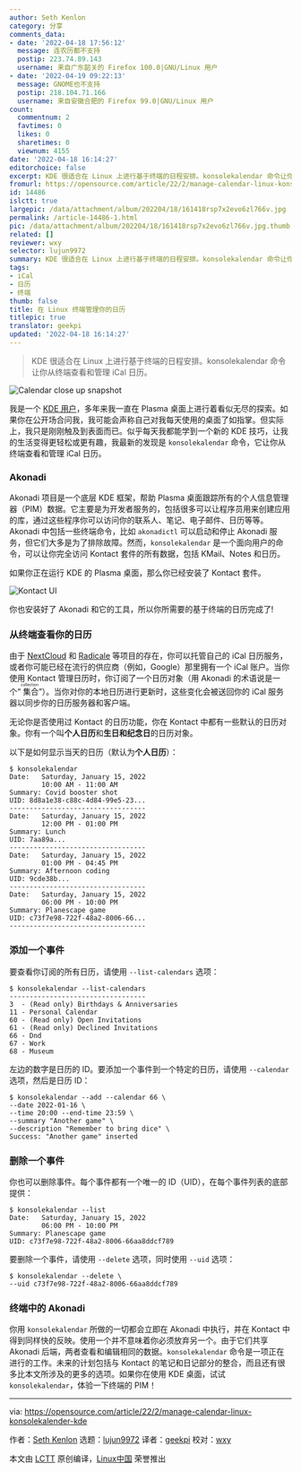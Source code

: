 ```yaml
---
author: Seth Kenlon
category: 分享
comments_data:
- date: '2022-04-18 17:56:12'
  message: 连农历都不支持
  postip: 223.74.89.143
  username: 来自广东韶关的 Firefox 100.0|GNU/Linux 用户
- date: '2022-04-19 09:22:13'
  message: GNOME也不支持
  postip: 218.104.71.166
  username: 来自安徽合肥的 Firefox 99.0|GNU/Linux 用户
count:
  commentnum: 2
  favtimes: 0
  likes: 0
  sharetimes: 0
  viewnum: 4155
date: '2022-04-18 16:14:27'
editorchoice: false
excerpt: KDE 很适合在 Linux 上进行基于终端的日程安排。konsolekalendar 命令让你从终端查看和管理 iCal 日历。
fromurl: https://opensource.com/article/22/2/manage-calendar-linux-konsolekalender-kde
id: 14486
islctt: true
largepic: /data/attachment/album/202204/18/161418rsp7x2evo6zl766v.jpg
permalink: /article-14486-1.html
pic: /data/attachment/album/202204/18/161418rsp7x2evo6zl766v.jpg.thumb.jpg
related: []
reviewer: wxy
selector: lujun9972
summary: KDE 很适合在 Linux 上进行基于终端的日程安排。konsolekalendar 命令让你从终端查看和管理 iCal 日历。
tags:
- iCal
- 日历
- 终端
thumb: false
title: 在 Linux 终端管理你的日历
titlepic: true
translator: geekpi
updated: '2022-04-18 16:14:27'
---
```



> 
> KDE 很适合在 Linux 上进行基于终端的日程安排。konsolekalendar 命令让你从终端查看和管理 iCal 日历。
> 
> 
> 


![](/data/attachment/album/202204/18/161418rsp7x2evo6zl766v.jpg "Calendar close up snapshot")


我是一个 [KDE 用户](https://opensource.com/article/17/5/7-cool-kde-tweaks-will-improve-your-life)，多年来我一直在 Plasma 桌面上进行着看似无尽的探索。如果你在公开场合问我，我可能会声称自己对我每天使用的桌面了如指掌。但实际上，我只是刚刚触及到表面而已。似乎每天我都能学到一个新的 KDE 技巧，让我的生活变得更轻松或更有趣，我最新的发现是 `konsolekalendar` 命令，它让你从终端查看和管理 iCal 日历。


### Akonadi


Akonadi 项目是一个底层 KDE 框架，帮助 Plasma 桌面跟踪所有的个人信息管理器（PIM）数据。它主要是为开发者服务的，包括很多可以让程序员用来创建应用的库，通过这些程序你可以访问你的联系人、笔记、电子邮件、日历等等。Akonadi 中包括一些终端命令，比如 `akonadictl` 可以启动和停止 Akonadi 服务，但它们大多是为了排除故障。然而，`konsolekalendar` 是一个面向用户的命令，可以让你完全访问 Kontact 套件的所有数据，包括 KMail、Notes 和日历。


如果你正在运行 KDE 的 Plasma 桌面，那么你已经安装了 Kontact 套件。


![Kontact UI](/data/attachment/album/202204/18/161429yz84an34z95cu3il.jpg "Kontact UI")


你也安装好了 Akonadi 和它的工具，所以你所需要的基于终端的日历完成了!


### 从终端查看你的日历


由于 [NextCloud](https://opensource.com/article/21/1/nextcloud-productivity) 和 [Radicale](https://radicale.org/v3.html) 等项目的存在，你可以托管自己的 iCal 日历服务，或者你可能已经在流行的供应商（例如，Google）那里拥有一个 iCal 账户。当你使用 Kontact 管理日历时，你订阅了一个日历对象（用 Akonadi 的术语说是一个“<ruby> 集合 <rt>  collection </rt></ruby>”）。当你对你的本地日历进行更新时，这些变化会被送回你的 iCal 服务器以同步你的日历服务器和客户端。


无论你是否使用过 Kontact 的日历功能，你在 Kontact 中都有一些默认的日历对象。你有一个叫**个人日历**和**生日和纪念日**的日历对象。


以下是如何显示当天的日历（默认为**个人日历**）：



```
$ konsolekalendar
Date:   Saturday, January 15, 2022
        10:00 AM - 11:00 AM
Summary: Covid booster shot
UID: 8d8a1e38-c88c-4d84-99e5-23...
----------------------------------
Date:   Saturday, January 15, 2022
        12:00 PM - 01:00 PM
Summary: Lunch
UID: 7aa89a...
----------------------------------
Date:   Saturday, January 15, 2022
        01:00 PM - 04:45 PM
Summary: Afternoon coding
UID: 9cde38b...
----------------------------------
Date:   Saturday, January 15, 2022
        06:00 PM - 10:00 PM
Summary: Planescape game
UID: c73f7e98-722f-48a2-8006-66...
----------------------------------

```

### 添加一个事件


要查看你订阅的所有日历，请使用 `--list-calendars` 选项：



```
$ konsolekalendar --list-calendars
----------------------------------
3  - (Read only) Birthdays & Anniversaries
11 - Personal Calendar
60 - (Read only) Open Invitations
61 - (Read only) Declined Invitations
66 - Dnd
67 - Work
68 - Museum

```

左边的数字是日历的 ID。要添加一个事件到一个特定的日历，请使用 `--calendar` 选项，然后是日历 ID：



```
$ konsolekalendar --add --calendar 66 \
--date 2022-01-16 \
--time 20:00 --end-time 23:59 \
--summary "Another game" \
--description "Remember to bring dice" \
Success: "Another game" inserted

```

### 删除一个事件


你也可以删除事件。每个事件都有一个唯一的 ID（UID），在每个事件列表的底部提供：



```
$ konsolekalendar --list
Date:   Saturday, January 15, 2022
        06:00 PM - 10:00 PM
Summary: Planescape game
UID: c73f7e98-722f-48a2-8006-66aa8ddcf789

```

要删除一个事件，请使用 `--delete` 选项，同时使用 `--uid` 选项：



```
$ konsolekalendar --delete \
--uid c73f7e98-722f-48a2-8006-66aa8ddcf789

```

### 终端中的 Akonadi


你用 `konsolekalendar` 所做的一切都会立即在 Akonadi 中执行，并在 Kontact 中得到同样快的反映。使用一个并不意味着你必须放弃另一个。由于它们共享 Akonadi 后端，两者查看和编辑相同的数据。`konsolekalendar` 命令是一项正在进行的工作。未来的计划包括与 Kontact 的笔记和日记部分的整合，而且还有很多比本文所涉及的更多的选项。如果你在使用 KDE 桌面，试试 `konsolekalendar`，体验一下终端的 PIM！




---


via: <https://opensource.com/article/22/2/manage-calendar-linux-konsolekalender-kde>


作者：[Seth Kenlon](https://opensource.com/users/seth) 选题：[lujun9972](https://github.com/lujun9972) 译者：[geekpi](https://github.com/geekpi) 校对：[wxy](https://github.com/wxy)


本文由 [LCTT](https://github.com/LCTT/TranslateProject) 原创编译，[Linux中国](https://linux.cn/) 荣誉推出